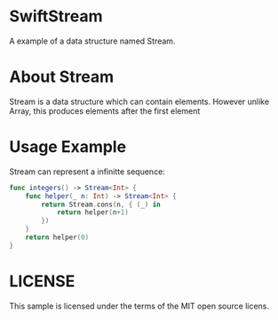 # SwiftStream

A example of a data structure named Stream.

# About Stream

Stream is a data structure which can contain elements.
However unlike Array, this produces elements after the first element 


# Usage Example

Stream can represent a infinitte sequence:

```infinite_integers.swift
func integers() -> Stream<Int> {
    func helper(_ n: Int) -> Stream<Int> {
        return Stream.cons(n, { (_) in
            return helper(n+1)
        })
    }
    return helper(0)
}
```


# LICENSE

This sample is licensed under the terms of the MIT open source licens.
